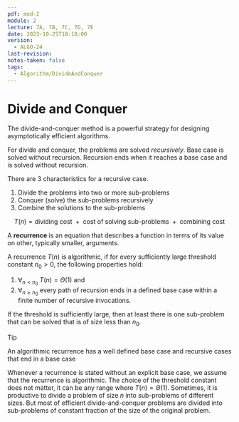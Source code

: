 ```yaml
---
pdf: mod-2
module: 2
lecture: 7A, 7B, 7C, 7D, 7E
date: 2023-10-25T10:18:00
version:
  - ALGO-24
last-revision: 
notes-taken: false
tags:
  - Algorithm/DivideAndConquer
---
```

# Divide and Conquer
The divide-and-conquer method is a powerful strategy for designing asymptotically efficient algorithms.

For divide and conquer, the problems are solved *recursively*.
Base case is solved without recursion. Recursion ends when it reaches a base case and is solved without recursion.

There are 3 characteristics for a recursive case.
1. Divide the problems into two or more sub-problems
2. Conquer (solve) the sub-problems recursively
3. Combine the solutions to the sub-problems

$$
T(n) = \text{dividing cost } + \text{ cost of solving sub-problems } + \text{ combining cost} 
$$

A **recurrence** is an equation that describes a function in terms of its value on other, typically smaller, arguments.

A recurrence $T(n)$ is algorithmic, if for every sufficiently large threshold constant $n_0 \gt 0$, the following properties hold:
1. $\forall_{n \lt n_0} \; T(n) = \Theta(1)$ and
2. $\forall_{n \ge n_0}$ every path of recursion ends in a defined base case within a finite number of recursive invocations. 

If the threshold is sufficiently large, then at least there is one sub-problem that can be solved that is of size less than $n_0$.

> [!tip] 
> An algorithmic recurrence has a well defined base case and recursive cases that end in a base case

Whenever a recurrence is stated without an explicit base case, we assume that the recurrence is algorithmic. The choice of the threshold constant does not matter, it can be any range where $T(n) = \Theta(1)$.
Sometimes, it is productive to divide a problem of size $n$ into sub-problems of different sizes. But most of efficient divide-and-conquer problems are divided into sub-problems of constant fraction of the size of the original problem.

